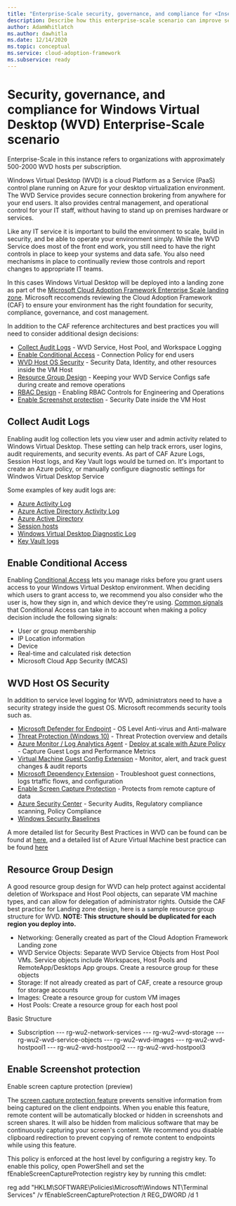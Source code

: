 ```yaml
---
title: "Enterprise-Scale security, governance, and compliance for <Insert narrative Name>"
description: Describe how this enterprise-scale scenario can improve security, governance, and compliance of <Insert Scenario Name>
author: AdamWhitlatch
ms.author: dawhitla
ms.date: 12/14/2020
ms.topic: conceptual
ms.service: cloud-adoption-framework
ms.subservice: ready
---
```

 


# Security, governance, and compliance for Windows Virtual Desktop (WVD) Enterprise-Scale scenario

  

Enterprise-Scale in this instance refers to organizations with approximately 500-2000 WVD hosts per subscription.

  

Windows Virtual Desktop (WVD) is a cloud Platform as a Service (PaaS) control plane running on Azure for your desktop virtualization environment. The WVD Service provides secure connection brokering from anywhere for your end users. It also provides central management, and operational control for your IT staff, without having to stand up on premises hardware or services.

  

Like any IT service it is important to build the environment to scale, build in security, and be able to operate your environment simply. While the WVD Service does most of the front end work, you still need to have the right controls in place to keep your systems and data safe. You also need mechanisms in place to continually review those controls and report changes to appropriate IT teams.

  

In this cases Windows Virtual Desktop will be deployed into a landing zone as part of the [Microsoft Cloud Adoption Framework Enterprise Scale landing zone](https://docs.microsoft.com/en-us/azure/cloud-adoption-framework/overview). Microsoft reccomends reviewing the Cloud Adoption Framework (CAF) to ensure your environment has the right foundation for security, compliance, governance, and cost management.

  

In addition to the CAF reference architectures and best practices you will need to consider additional design decisions:

  

- [Collect Audit Logs](#collect-audit-logs) - WVD Service, Host Pool, and Workspace Logging
- [Enable Conditional Access](#enable-conditional-access) - Connection Policy for end users
- [WVD Host OS Security](#wvd-host-os-security) - Security Data, Identity, and other resources inside the VM Host
- [Resource Group Design](#resource-group-design) - Keeping your WVD Service Configs safe during create and remove operations
- [RBAC Design](#rbac-design) - Enabling RBAC Controls for Engineering and Operations
- [Enable Screenshot protection](#enable-screenshot-protection) - Security Date inside the VM Host



## **Collect Audit Logs**

  

Enabling audit log collection lets you view user and admin activity related to Windows Virtual Desktop. These setting can help track errors, user logins, audit requirements, and security events. As part of CAF Azure Logs, Session Host logs, and Key Vault logs would be turned on. It's important to create an Azure policy, or manually configure diagnostic settings for Windwos Virtual Desktop Service

  

Some examples of key audit logs are:

  

-  [Azure Activity Log](https://docs.microsoft.com/en-us/azure/azure-monitor/platform/activity-log)
-  [Azure Active Directory Activity Log](https://docs.microsoft.com/en-us/azure/active-directory/reports-monitoring/concept-activity-logs-azure-monitor)
-  [Azure Active Directory](https://docs.microsoft.com/en-us/azure/active-directory/fundamentals/active-directory-whatis)
-  [Session hosts](https://docs.microsoft.com/en-us/azure/azure-monitor/platform/agent-windows)
-  [Windows Virtual Desktop Diagnostic Log](https://docs.microsoft.com/en-us/azure/virtual-desktop/diagnostics-log-analytics)
-  [Key Vault logs](https://docs.microsoft.com/en-us/azure/key-vault/general/logging)

  
  
  

## **Enable Conditional Access**

  

Enabling [Conditional Access](https://docs.microsoft.com/en-us/azure/active-directory/conditional-access/overview) lets you manage risks before you grant users access to your Windows Virtual Desktop environment. When deciding which users to grant access to, we recommend you also consider who the user is, how they sign in, and which device they're using. [Common signals](https://docs.microsoft.com/en-us/azure/active-directory/conditional-access/overview#common-signals) that Conditional Access can take in to account when making a policy decision include the following signals:

  

- User or group membership
- IP Location information
- Device
- Real-time and calculated risk detection
- Microsoft Cloud App Security (MCAS)

  

## **WVD Host OS Security**

In addition to service level logging for WVD, administrators need to have a security strategy inside the guest OS. Microsoft recommends security tools such as.  

- [Microsoft Defender for Endpoint](https://docs.microsoft.com/en-us/windows/security/threat-protection/microsoft-defender-antivirus/deployment-vdi-microsoft-defender-antivirus) - OS Level Anti-virus and Anti-malware
- [Threat Protection (Windows 10)](https://docs.microsoft.com/en-us/windows/security/threat-protection/) - Threat Protection overview and details
- [Azure Monitor  / Log Analytics Agent](https://docs.microsoft.com/en-us/azure/azure-monitor/deploy)   - [Deploy at scale with Azure Policy](https://docs.microsoft.com/en-us/azure/azure-monitor/deploy-scale) - Capture Guest Logs and Performance Metrics
- [Virtual Machine Guest Config Extension](https://docs.microsoft.com/en-us/azure/governance/policy/concepts/guest-configuration#enable-guest-configuration) - Monitor, alert, and track guest changes & audit reports
- [Microsoft Dependency Extension](https://docs.microsoft.com/en-us/azure/virtual-machines/extensions/agent-dependency-windows) - Troubleshoot guest connections, logs trtaffic flows, and configuration
- [Enable Screen Capture Protection](https://docs.microsoft.com/en-us/azure/virtual-desktop/security-guide#:~:text=Azure%20security%20best%20practices.%20Windows%20Virtual%20Desktop%20is,Virtual%20Desktop%20fits%20into%20your%20larger%20Azure%20ecosystem) - Protects from remote capture of data
- [Azure Security Center](https://docs.microsoft.com/en-us/azure/security-center/security-center-services?tabs=features-windows) - Security Audits, Regulatory compliance scanning, Policy Compliance
- [Windows Security Baselines](https://docs.microsoft.com/en-us/windows/security/threat-protection/windows-security-baselines)


A more detailed list for Security Best Practices in WVD can be found can be found at [here](https://docs.microsoft.com/en-us/azure/virtual-desktop/security-guide#session-host-security-best-practices), and a detailed list of Azure Virtual Machine best practice can be found [here](https://docs.microsoft.com/en-us/azure/virtual-machines/security-recommendations)



## **Resource Group Design**

A good resource group design for WVD can help protect against accidental deletion of Workspace and Host Pool objects, can separate VM machine types, and can allow for delegation of administrator rights. Outside the CAF best practice for Landing zone design, here is a sample resource group structure for WVD.   **NOTE:  This structure should be duplicated for each region you deploy into.**

- Networking:  Generally created as part of the Cloud Adoption Framework Landing zone
- WVD Service Objects:  Separate WVD Service Objects from Host Pool VMs.  Service objects include Workspaces, Host Pools and RemoteApp/Desktops App groups. Create a resource group for these objects
- Storage:  If not already created as part of CAF, create a resource group for storage accounts
- Images:  Create a resource group for custom VM images
- Host Pools:  Create a resource group for each host pool

Basic Structure
- Subscription
--- rg-wu2-network-services
--- rg-wu2-wvd-storage
--- rg-wu2-wvd-service-objects
--- rg-wu2-wvd-images
--- rg-wu2-wvd-hostpool1
--- rg-wu2-wvd-hostpool2
--- rg-wu2-wvd-hostpool3
 

## **Enable Screenshot protection**


Enable screen capture protection (preview)

The [screen capture protection feature](https://docs.microsoft.com/en-us/azure/virtual-desktop/security-guide#session-host-security-best-practices) prevents sensitive information from being captured on the client endpoints. When you enable this feature, remote content will be automatically blocked or hidden in screenshots and screen shares. It will also be hidden from malicious software that may be continuously capturing your screen's content. We recommend you disable clipboard redirection to prevent copying of remote content to endpoints while using this feature.

  

This policy is enforced at the host level by configuring a registry key. To enable this policy, open PowerShell and set the fEnableScreenCaptureProtection registry key by running this cmdlet:

  

reg add "HKLM\SOFTWARE\Policies\Microsoft\Windows NT\Terminal Services" /v fEnableScreenCaptureProtection /t REG_DWORD /d 1

